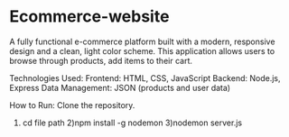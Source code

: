 # Ecommerce-website
A fully functional e-commerce platform built with a modern, responsive design and a clean, light color scheme. This application allows users to browse through products, add items to their cart.

Technologies Used:
Frontend: HTML, CSS, JavaScript
Backend: Node.js, Express
Data Management: JSON (products and user data)

How to Run:
Clone the repository.
1) cd file path
2)npm install -g nodemon
3)nodemon server.js
